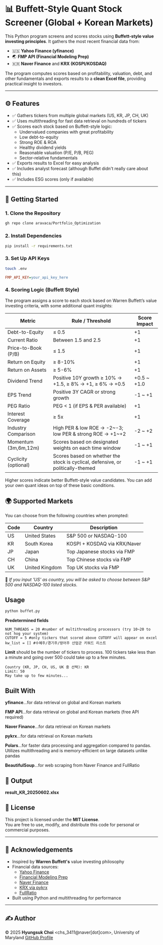 # 📊 Buffett-Style Quant Stock Screener (Global + Korean Markets)

This Python program screens and scores stocks using **Buffett-style value investing principles**. It gathers the most recent financial data from:

- 🇺🇸 **Yahoo Finance (yfinance)**  
- 🌏 **FMP API (Financial Modeling Prep)**  
- 🇰🇷 **Naver Finance** and **KRX (KOSPI/KOSDAQ)**  

The program computes scores based on profitability, valuation, debt, and other fundamentals and exports results to a **clean Excel file**, providing practical insight to investors.

---

## ⚙️ Features

- ✅ Gathers tickers from multiple global markets (US, KR, JP, CH, UK)
- ✅ Uses multithreading for fast data retrieval on hundreds of tickers
- ✅ Scores each stock based on Buffett-style logic:
  - Undervalued companies with great profitability
  - Low debt-to-equity
  - Strong ROE & ROA
  - Healthy dividend yields
  - Reasonable valuation (P/E, P/B, PEG)
  - Sector-relative fundamentals
- ✅ Exports results to Excel for easy analysis
- ✅ Includes analyst forecast (although Buffet didn't really care about this)
- ✅ Includes ESG scores (only if available)


---

## 🚀 Getting Started

### 1. Clone the Repository

```bash
gh repo clone aravaca/Portfolio_Optimization
```

### 2. Install Dependencies
```bash
pip install -r requirements.txt
```
### 3. Set Up API Keys
```bash
touch .env
```
```ini
FMP_API_KEY=your_api_key_here
```

### 4. Scoring Logic (Buffett Style)

The program assigns a score to each stock based on Warren Buffett’s value investing criteria, with some additional quant insights:

| Metric              | Rule / Threshold                                               | Score Impact        |
|---------------------|----------------------------------------------------------------|---------------------|
| Debt-to-Equity      | ≤ 0.5                                                          | +1                  |
| Current Ratio       | Between 1.5 and 2.5                                            | +1                  |
| Price-to-Book (P/B) | ≤ 1.5                                                          | +1                  |
| Return on Equity    | ≥ 8-10%                                                           | +1                  |
| Return on Assets    | ≥ 5-6%                                                           | +1                  |
| Dividend Trend      | Positive 10Y growth ≥ 10% → +1.5, ≥ 8% → +1, ≥ 6% → +0.5       | +0.5 ~ +1.0        |
| EPS Trend           | Positive 3Y CAGR or strong growth                              | -1 ~ +1             |
| PEG Ratio           | PEG < 1 (if EPS & PER available)                               | +1                  |
| Interest Coverage   | ≥ 5x                                                           | +1                  |
| Industry Comparison | High PER & low ROE → -2~-3; low PER & strong ROE → +1~+2          | -2 ~ +2             |
| Momentum (3m,6m,12m)| Scores based on designated weights on each time window         | -1 ~ +1             |
| Cyclicity (optional)| Scores based on whether the stock is cyclical, defensive, or politically-themed | -1 ~ +1             |

Higher scores indicate better Buffett-style value candidates. You can add your own quant ideas on top of these basic conditions.

## 🌍 Supported Markets

You can choose from the following countries when prompted:

| Code | Country            | Description                     |
|------|--------------------|---------------------------------|
| US   | United States      | S&P 500 or NASDAQ-100           |
| KR   | South Korea        | KOSPI + KOSDAQ via KRX/Naver    |
| JP   | Japan              | Top Japanese stocks via FMP     |
| CH   | China              | Top Chinese stocks via FMP      |
| UK   | United Kingdom     | Top UK stocks via FMP           |

📌 *If you input 'US' as country, you will be asked to choose between S&P 500 and NASDAQ-100 listed stocks.*

##  Usage
```bash
python buffet.py
```
**Predetermined fields**
```
NUM_THREADS = 20 #number of multithreading processors (try 10~20 to not hog your system)
CUTOFF = 5 #only tickers that scored above CUTOFF will appear on excel
kw_list = [] #수혜주/경기주/방어주 산업군 키워드 리스트
```
**Limit** should be the number of tickers to process. 
100 tickers take less than a minute and going over 500 could take up to a few minutes.
```vbnet
Country (KR, JP, CH, US, UK 중 선택): KR
Limit: 50 
May take up to few minutes...
```

## Built With
**yfinance**...for data retrieval on global and Korean markets

**FMP API**...for data retrieval on global and Korean markets (free API required)

**Naver Finance**...for data retrieval on Korean markets

**pykrx**...for data retrieval on Korean markets

**Polars**...for faster data processing and aggregation compared to pandas. Utilizes multithreading and is memory-efficient on large datasets unlike pandas

**BeautifulSoup**...for web scraping from Naver Finance and FullRatio


## 📁 Output
**result_KR_20250602.xlsx** 


## 📄 License

This project is licensed under the **MIT License**.  
You are free to use, modify, and distribute this code for personal or commercial purposes.

---

## 🙌 Acknowledgements

- Inspired by **Warren Buffett's** value investing philosophy  
- Financial data sources:
  - [Yahoo Finance](https://finance.yahoo.com)
  - [Financial Modeling Prep](https://financialmodelingprep.com)
  - [Naver Finance](https://finance.naver.com)
  - [KRX via pykrx](https://github.com/sharebook-kr/pykrx)
  - [FullRatio](https://fullratio.com/)
- Built using Python and multithreading for performance

---

## ✍️ Author

© 2025 **Hyungsuk Choi** <chs_3411@naver[dot]com>, University of Maryland 
[GitHub Profile](https://github.com/aravaca) 


